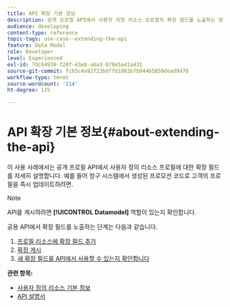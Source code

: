 ```yaml
---
title: API 확장 기본 정보
description: 공개 프로필 API에서 사용자 지정 리소스 프로필의 확장 필드를 노출하는 방법을 알아봅니다.
audience: developing
content-type: reference
topic-tags: use-case--extending-the-api
feature: Data Model
role: Developer
level: Experienced
exl-id: 7dc64938-f28f-43eb-a6a3-870e5a41a431
source-git-commit: fcb5c4a92f23bdffd1082b7b044b5859dead9d70
workflow-type: tm+mt
source-wordcount: '114'
ht-degree: 11%

---
```


# API 확장 기본 정보{#about-extending-the-api}

이 사용 사례에서는 공개 프로필 API에서 사용자 정의 리소스 프로필에 대한 확장 필드를 자세히 설명합니다. 예를 들어 청구 시스템에서 생성된 프로모션 코드로 고객의 프로필을 즉시 업데이트하려면.

>[!NOTE]
>
>API를 게시하려면 **[!UICONTROL Datamodel]** 역할이 있는지 확인합니다.

공용 API에서 확장 필드를 노출하는 단계는 다음과 같습니다.

1. [프로필 리소스에 확장 필드 추가](../../developing/using/step-1--add-extension-fields-to-the-profile-resource.md)
1. [확장 게시](../../developing/using/step-2--publish-the-extension.md)
1. [새 확장 필드를 API에서 사용할 수 있는지 확인합니다](../../developing/using/step-3--verify-the-extension.md)

**관련 항목:**

* [사용자 정의 리소스 기본 정보](../../developing/using/data-model-concepts.md)
* [API 설명서](../../api/using/get-started-apis.md)
